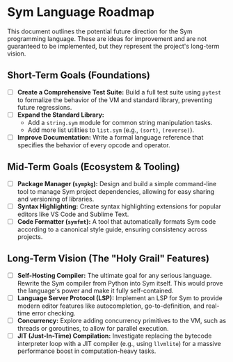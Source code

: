 # Sym Language Roadmap

This document outlines the potential future direction for the Sym programming language. These are ideas for improvement and are not guaranteed to be implemented, but they represent the project's long-term vision.

## Short-Term Goals (Foundations)

- [ ] **Create a Comprehensive Test Suite:** Build a full test suite using `pytest` to formalize the behavior of the VM and standard library, preventing future regressions.
- [ ] **Expand the Standard Library:**
  - Add a `string.sym` module for common string manipulation tasks.
  - Add more list utilities to `list.sym` (e.g., `(sort)`, `(reverse)`).
- [ ] **Improve Documentation:** Write a formal language reference that specifies the behavior of every opcode and operator.

## Mid-Term Goals (Ecosystem & Tooling)

- [ ] **Package Manager (`sympkg`):** Design and build a simple command-line tool to manage Sym project dependencies, allowing for easy sharing and versioning of libraries.
- [ ] **Syntax Highlighting:** Create syntax highlighting extensions for popular editors like VS Code and Sublime Text.
- [ ] **Code Formatter (`symfmt`):** A tool that automatically formats Sym code according to a canonical style guide, ensuring consistency across projects.

## Long-Term Vision (The "Holy Grail" Features)

- [ ] **Self-Hosting Compiler:** The ultimate goal for any serious language. Rewrite the Sym compiler from Python into Sym itself. This would prove the language's power and make it fully self-contained.
- [ ] **Language Server Protocol (LSP):** Implement an LSP for Sym to provide modern editor features like autocompletion, go-to-definition, and real-time error checking.
- [ ] **Concurrency:** Explore adding concurrency primitives to the VM, such as threads or goroutines, to allow for parallel execution.
- [ ] **JIT (Just-In-Time) Compilation:** Investigate replacing the bytecode interpreter loop with a JIT compiler (e.g., using `llvmlite`) for a massive performance boost in computation-heavy tasks.
